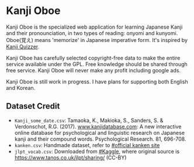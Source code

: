 # Kanji Oboe

Kanji Oboe is the specialized web application for learning Japanese Kanji and their pronounciation, in two types of reading: onyomi and kunyomi. Oboe(覚え) means 'memorize' in Japanese imperative form. It's inspired by [Kanji Quizzer](http://www.studykanji.net/).

Kanji Oboe has carefully selected copyright-free data to make the entire service available under the GPL. Free knowledge should be shared through free service. Kanji Oboe will never make any profit including google ads.

Kanji Oboe is still work in progress. I have plans for supporting both English and Korean.

## Dataset Credit

- `Kanji_some_date.csv`: Tamaoka, K., Makioka, S., Sanders, S. & Verdonschot, R.G. (2017). www.kanjidatabase.com: A new interactive online database for psychological and linguistic research on Japanese kanji and their compound words. Psychological Research. 81, 696-708.
- `kanken.csv`: Handmade dataset, refer to [#official kanken site](https://www.kanken.or.jp/kanken/outline/degree.html)
- `jlpt_vocab.csv`: Downloaded from [#Kaggle](https://www.kaggle.com/datasets/robinpourtaud/jlpt-words-by-level?resource=download), where original source is https://www.tanos.co.uk/jlpt/sharing/ (CC-BY)
